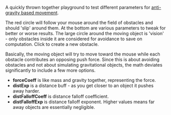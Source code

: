 A quickly thrown together playground to test different parameters for [anti-gravity based movement](http://robowiki.net/wiki/Anti-Gravity_Movement).

The red circle will follow your mouse around the field of obstacles and should 'slip' around them. At the bottom are various parameters to tweak for better or worse results. The large circle around the moving object is 'vision' - only obstacles inside it are considered for avoidance to save on computation. Click to create a new obstacle.

Basically, the moving object will try to move toward the mouse while each obstacle contributes an opposing push force. Since this is about avoiding obstacles and not about simulating gravitational objects, the math deviates significantly to include a few more options.

- **forceCoeff** is like mass and gravity together, representing the force.
- **distExp** is a distance buff - as you get closer to an object it pushes away harder.
- **distFalloffCoeff** is distance falloff coefficient.
- **distFalloffExp** is distance falloff exponent. Higher values means far away objects are essentially negligible.